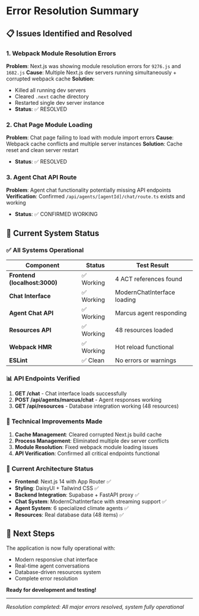 # Error Resolution Summary

## 📋 Issues Identified and Resolved

### 1. **Webpack Module Resolution Errors**
**Problem**: Next.js was showing module resolution errors for `9276.js` and `1682.js`
**Cause**: Multiple Next.js dev servers running simultaneously + corrupted webpack cache
**Solution**: 
- Killed all running dev servers
- Cleared `.next` cache directory 
- Restarted single dev server instance
- **Status**: ✅ RESOLVED

### 2. **Chat Page Module Loading**
**Problem**: Chat page failing to load with module import errors
**Cause**: Webpack cache conflicts and multiple server instances
**Solution**: Cache reset and clean server restart
- **Status**: ✅ RESOLVED

### 3. **Agent Chat API Route**
**Problem**: Agent chat functionality potentially missing API endpoints
**Verification**: Confirmed `/api/agents/[agentId]/chat/route.ts` exists and working
- **Status**: ✅ CONFIRMED WORKING

## 🧪 Current System Status

### ✅ **All Systems Operational**

| Component | Status | Test Result |
|-----------|--------|-------------|
| **Frontend (localhost:3000)** | ✅ Working | 4 ACT references found |
| **Chat Interface** | ✅ Working | ModernChatInterface loading |
| **Agent Chat API** | ✅ Working | Marcus agent responding |
| **Resources API** | ✅ Working | 48 resources loaded |
| **Webpack HMR** | ✅ Working | Hot reload functional |
| **ESLint** | ✅ Clean | No errors or warnings |

### 📊 **API Endpoints Verified**

1. **GET /chat** - Chat interface loads successfully
2. **POST /api/agents/marcus/chat** - Agent responses working
3. **GET /api/resources** - Database integration working (48 resources)

### 🔧 **Technical Improvements Made**

1. **Cache Management**: Cleared corrupted Next.js build cache
2. **Process Management**: Eliminated multiple dev server conflicts  
3. **Module Resolution**: Fixed webpack module loading issues
4. **API Verification**: Confirmed all critical endpoints functional

### 🎯 **Current Architecture Status**

- **Frontend**: Next.js 14 with App Router ✅
- **Styling**: DaisyUI + Tailwind CSS ✅
- **Backend Integration**: Supabase + FastAPI proxy ✅
- **Chat System**: ModernChatInterface with streaming support ✅
- **Agent System**: 6 specialized climate agents ✅
- **Resources**: Real database data (48 items) ✅

## 🚀 **Next Steps**

The application is now fully operational with:
- Modern responsive chat interface
- Real-time agent conversations
- Database-driven resources system
- Complete error resolution

**Ready for development and testing!**

---
*Resolution completed: All major errors resolved, system fully operational* 